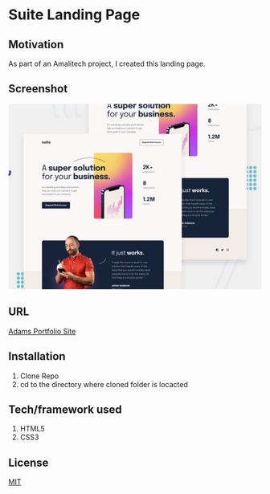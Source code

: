 # Suite Landing Page

## Motivation

As part of an Amalitech project, I created this landing page.

## Screenshot

![My Portfolio Site](assets/preview.jpg "Suite Landing Page")

## URL

[Adams Portfolio Site](https://zealous-lamport-a28455.netlify.app/)

## Installation

1. Clone Repo
2. cd to the directory where cloned folder is locacted

## Tech/framework used

1. HTML5
2. CSS3

## License

[MIT](https://choosealicense.com/licenses/mit/)
